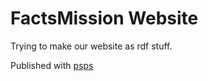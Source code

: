 # FactsMission Website

Trying to make our website as rdf stuff.

Published with [psps](https://github.com/factsmission/psps)

